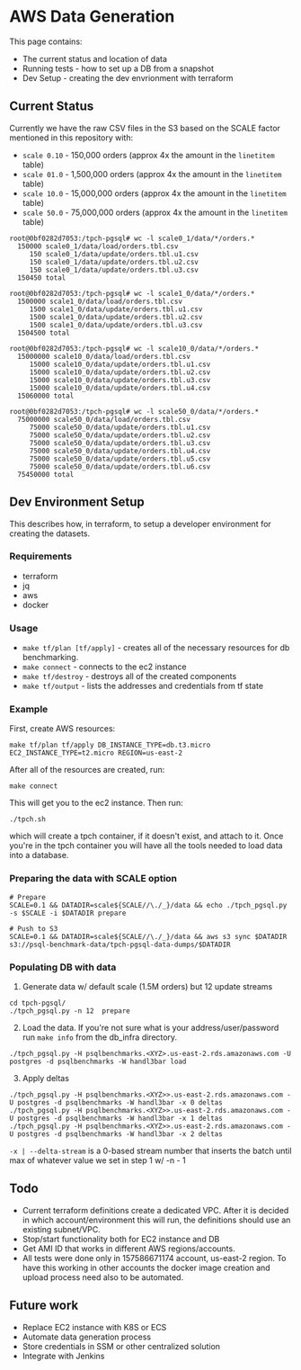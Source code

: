 # AWS Data Generation

This page contains:

- The current status and location of data
- Running tests - how to set up a DB from a snapshot
- Dev Setup - creating the dev envrionment with terraform

## Current Status

Currently we have the raw CSV files in the S3  based on the SCALE factor mentioned in this repository with:

- `scale 0.10` - 150,000 orders (approx 4x the amount in the `linetitem` table)
- `scale 01.0` - 1,500,000 orders (approx 4x the amount in the `linetitem` table)
- `scale 10.0` - 15,000,000 orders (approx 4x the amount in the `linetitem` table)
- `scale 50.0` - 75,000,000 orders (approx 4x the amount in the `linetitem` table)

```shell
root@0bf0282d7053:/tpch-pgsql# wc -l scale0_1/data/*/orders.*
  150000 scale0_1/data/load/orders.tbl.csv
     150 scale0_1/data/update/orders.tbl.u1.csv
     150 scale0_1/data/update/orders.tbl.u2.csv
     150 scale0_1/data/update/orders.tbl.u3.csv
  150450 total

root@0bf0282d7053:/tpch-pgsql# wc -l scale1_0/data/*/orders.*
  1500000 scale1_0/data/load/orders.tbl.csv
     1500 scale1_0/data/update/orders.tbl.u1.csv
     1500 scale1_0/data/update/orders.tbl.u2.csv
     1500 scale1_0/data/update/orders.tbl.u3.csv
  1504500 total

root@0bf0282d7053:/tpch-pgsql# wc -l scale10_0/data/*/orders.*
  15000000 scale10_0/data/load/orders.tbl.csv
     15000 scale10_0/data/update/orders.tbl.u1.csv
     15000 scale10_0/data/update/orders.tbl.u2.csv
     15000 scale10_0/data/update/orders.tbl.u3.csv
     15000 scale10_0/data/update/orders.tbl.u4.csv
  15060000 total

root@0bf0282d7053:/tpch-pgsql# wc -l scale50_0/data/*/orders.*
  75000000 scale50_0/data/load/orders.tbl.csv
     75000 scale50_0/data/update/orders.tbl.u1.csv
     75000 scale50_0/data/update/orders.tbl.u2.csv
     75000 scale50_0/data/update/orders.tbl.u3.csv
     75000 scale50_0/data/update/orders.tbl.u4.csv
     75000 scale50_0/data/update/orders.tbl.u5.csv
     75000 scale50_0/data/update/orders.tbl.u6.csv
  75450000 total
```

## Dev Environment Setup

This describes how, in terraform, to setup a developer environment for creating the datasets.

### Requirements

- terraform
- jq
- aws
- docker

### Usage

- `make tf/plan [tf/apply]` - creates all of the necessary resources for db benchmarking.
- `make connect` - connects to the ec2 instance
- `make tf/destroy` - destroys all of the created components
- `make tf/output` - lists the addresses and credentials from tf state

### Example

First, create AWS resources:

```shell
make tf/plan tf/apply DB_INSTANCE_TYPE=db.t3.micro  EC2_INSTANCE_TYPE=t2.micro REGION=us-east-2
```

After all of the resources are created, run:

```shell
make connect
```

This will get you to the ec2 instance. Then run:

```shell
./tpch.sh
```

which will create a tpch container, if it doesn't exist, and attach to it.
Once you're in the tpch container you will have all the tools needed to load data into a database.

### Preparing the data with SCALE option

```shell
# Prepare
SCALE=0.1 && DATADIR=scale${SCALE//\./_}/data && echo ./tpch_pgsql.py -s $SCALE -i $DATADIR prepare

# Push to S3
SCALE=0.1 && DATADIR=scale${SCALE//\./_}/data && aws s3 sync $DATADIR s3://psql-benchmark-data/tpch-pgsql-data-dumps/$DATADIR
```

### Populating DB with data

1. Generate data w/ default scale (1.5M orders) but 12 update streams

```shell
cd tpch-pgsql/
./tpch_pgsql.py -n 12  prepare
```

2. Load the data. If you're not sure what is your address/user/password run `make info` from the db_infra directory.

```shell
./tpch_pgsql.py -H psqlbenchmarks.<XYZ>.us-east-2.rds.amazonaws.com -U postgres -d psqlbenchmarks -W handl3bar load
```

3. Apply deltas

```shell
./tpch_pgsql.py -H psqlbenchmarks.<XYZ>>.us-east-2.rds.amazonaws.com -U postgres -d psqlbenchmarks -W handl3bar -x 0 deltas
./tpch_pgsql.py -H psqlbenchmarks.<XYZ>>.us-east-2.rds.amazonaws.com -U postgres -d psqlbenchmarks -W handl3bar -x 1 deltas
./tpch_pgsql.py -H psqlbenchmarks.<XYZ>>.us-east-2.rds.amazonaws.com -U postgres -d psqlbenchmarks -W handl3bar -x 2 deltas
```

`-x | --delta-stream` is a 0-based stream number that inserts the batch until max of whatever value we set in step 1 w/ -n - 1

## Todo

- Current terraform definitions create a dedicated VPC. After it is decided in which account/environment this will run, the definitions should use an existing subnet/VPC.
- Stop/start functionality both for EC2 instance and DB
- Get AMI ID that works in different AWS regions/accounts.
- All tests were done only in 157586671174 account, us-east-2 region. To have this working in other accounts the docker image creation and upload process need also to be automated.

## Future work

- Replace EC2 instance with K8S or ECS
- Automate data generation process
- Store credentials in SSM or other centralized solution
- Integrate with Jenkins
